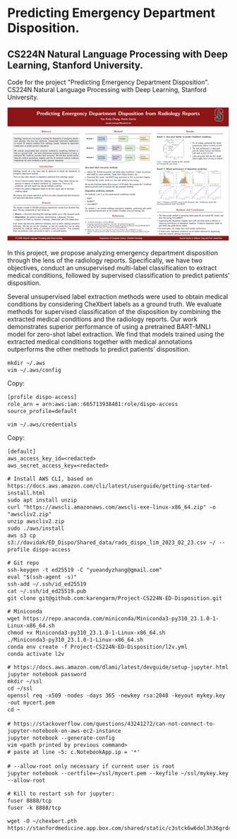 # Predicting Emergency Department Disposition. 
## CS224N Natural Language Processing with Deep Learning, Stanford University.
Code for the project "Predicting Emergency Department Disposition". CS224N Natural Language Processing with Deep Learning, Stanford University.

![plot](CS224N_Poster.png)

In this project, we propose analyzing emergency department disposition through
the lens of the radiology reports. Specifically, we have two objectives, conduct an
unsupervised multi-label classification to extract medical conditions, followed by
supervised classification to predict patients’ disposition.

Several unsupervised label extraction methods were used to obtain medical conditions
by considering CheXbert labels as a ground truth. We evaluate methods
for supervised classification of the disposition by combining the extracted medical
conditions and the radiology reports. Our work demonstrates superior performance
of using a pretrained BART-MNLI model for zero-shot label extraction. We find
that models trained using the extracted medical conditions together with medical
annotations outperforms the other methods to predict patients’ disposition.

```
mkdir ~/.aws
vim ~/.aws/config
```
Copy:
```
[profile dispo-access]
role_arn = arn:aws:iam::665713938481:role/dispo-access
source_profile=default
```
```
vim ~/.aws/credentials
```
Copy:
```
[default]
aws_access_key_id=<redacted>
aws_secret_access_key=<redacted>
```

```
# Install AWS CLI, based on https://docs.aws.amazon.com/cli/latest/userguide/getting-started-install.html
sudo apt install unzip
curl "https://awscli.amazonaws.com/awscli-exe-linux-x86_64.zip" -o "awscliv2.zip"
unzip awscliv2.zip
sudo ./aws/install
aws s3 cp s3://davidak/ED_Dispo/Shared_data/rads_dispo_lim_2023_02_23.csv ~/ --profile dispo-access
```
```
# Git repo
ssh-keygen -t ed25519 -C "yueandyzhang@gmail.com"
eval "$(ssh-agent -s)"
ssh-add ~/.ssh/id_ed25519
cat ~/.ssh/id_ed25519.pub
git clone git@github.com:karengarm/Project-CS224N-ED-Disposition.git
```
```
# Miniconda
wget https://repo.anaconda.com/miniconda/Miniconda3-py310_23.1.0-1-Linux-x86_64.sh
chmod +x Miniconda3-py310_23.1.0-1-Linux-x86_64.sh
./Miniconda3-py310_23.1.0-1-Linux-x86_64.sh
conda env create -f Project-CS224N-ED-Disposition/l2v.yml
conda activate l2v
```
```
# https://docs.aws.amazon.com/dlami/latest/devguide/setup-jupyter.html
jupyter notebook password
mkdir ~/ssl
cd ~/ssl
openssl req -x509 -nodes -days 365 -newkey rsa:2048 -keyout mykey.key -out mycert.pem
cd ~

# https://stackoverflow.com/questions/43241272/can-not-connect-to-jupyter-notebook-on-aws-ec2-instance
jupyter notebook --generate-config
vim <path printed by previous command>
# paste at line ~5: c.NotebookApp.ip = '*'

# --allow-root only necessary if current user is root
jupyter notebook --certfile=~/ssl/mycert.pem --keyfile ~/ssl/mykey.key --allow-root
```
```
# Kill to restart ssh for jupyter:
fuser 8888/tcp
fuser -k 8888/tcp
```
```
wget -O ~/chexbert.pth https://stanfordmedicine.app.box.com/shared/static/c3stck6w6dol3h36grdc97xoydzxd7w9
```
